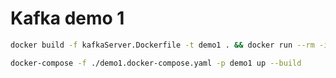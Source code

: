 # Kafka demo 1

```sh
docker build -f kafkaServer.Dockerfile -t demo1 . && docker run --rm -it demo1

docker-compose -f ./demo1.docker-compose.yaml -p demo1 up --build
```
